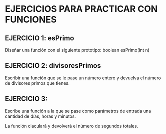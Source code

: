 # EJERCICIOS PARA PRACTICAR CON FUNCIONES

## EJERCICIO 1: esPrimo
Diseñar una función con el siguiente prototipo:
boolean esPrimo(int n)

## EJERCICIO 2: divisoresPrimos 
Escribir una función que se le pase un número entero y devuelva el número de divisores primos que tienes.

## EJERCICIO 3: 
Escribe una función a la que se pase como parámetros de entrada una cantidad de días, horas y minutos.

La función claculará y devolverá el número de segundos totales.

